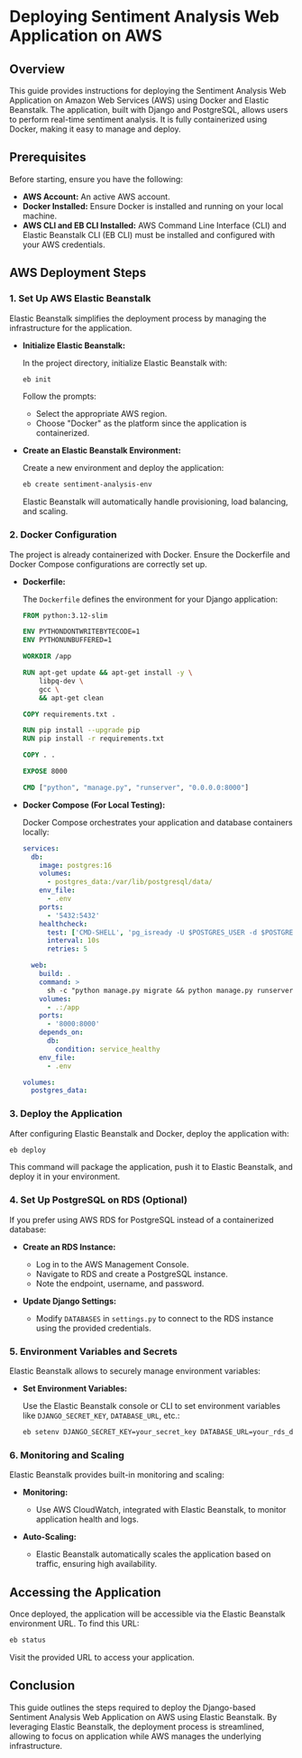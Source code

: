 # Deploying Sentiment Analysis Web Application on AWS

## Overview

This guide provides instructions for deploying the Sentiment Analysis Web Application on Amazon Web Services (AWS) using Docker and Elastic Beanstalk. The application, built with Django and PostgreSQL, allows users to perform real-time sentiment analysis. It is fully containerized using Docker, making it easy to manage and deploy.

## Prerequisites

Before starting, ensure you have the following:

- **AWS Account:** An active AWS account.
- **Docker Installed:** Ensure Docker is installed and running on your local machine.
- **AWS CLI and EB CLI Installed:** AWS Command Line Interface (CLI) and Elastic Beanstalk CLI (EB CLI) must be installed and configured with your AWS credentials.

## AWS Deployment Steps

### 1. Set Up AWS Elastic Beanstalk

Elastic Beanstalk simplifies the deployment process by managing the infrastructure for the application.

- **Initialize Elastic Beanstalk:**

  In the project directory, initialize Elastic Beanstalk with:

  ```bash
  eb init
  ```

  Follow the prompts:

  - Select the appropriate AWS region.
  - Choose "Docker" as the platform since the application is containerized.

- **Create an Elastic Beanstalk Environment:**

  Create a new environment and deploy the application:

  ```bash
  eb create sentiment-analysis-env
  ```

  Elastic Beanstalk will automatically handle provisioning, load balancing, and scaling.

### 2. Docker Configuration

The project is already containerized with Docker. Ensure the Dockerfile and Docker Compose configurations are correctly set up.

- **Dockerfile:**

  The `Dockerfile` defines the environment for your Django application:

  ```Dockerfile
  FROM python:3.12-slim

  ENV PYTHONDONTWRITEBYTECODE=1
  ENV PYTHONUNBUFFERED=1

  WORKDIR /app

  RUN apt-get update && apt-get install -y \
      libpq-dev \
      gcc \
      && apt-get clean

  COPY requirements.txt .

  RUN pip install --upgrade pip
  RUN pip install -r requirements.txt

  COPY . .

  EXPOSE 8000

  CMD ["python", "manage.py", "runserver", "0.0.0.0:8000"]
  ```

- **Docker Compose (For Local Testing):**

  Docker Compose orchestrates your application and database containers locally:

  ```yaml
  services:
    db:
      image: postgres:16
      volumes:
        - postgres_data:/var/lib/postgresql/data/
      env_file:
        - .env
      ports:
        - '5432:5432'
      healthcheck:
        test: ['CMD-SHELL', 'pg_isready -U $POSTGRES_USER -d $POSTGRES_DB']
        interval: 10s
        retries: 5

    web:
      build: .
      command: >
        sh -c "python manage.py migrate && python manage.py runserver 0.0.0.0:8000"
      volumes:
        - .:/app
      ports:
        - '8000:8000'
      depends_on:
        db:
          condition: service_healthy
      env_file:
        - .env

  volumes:
    postgres_data:
  ```

### 3. Deploy the Application

After configuring Elastic Beanstalk and Docker, deploy the application with:

```bash
eb deploy
```

This command will package the application, push it to Elastic Beanstalk, and deploy it in your environment.

### 4. Set Up PostgreSQL on RDS (Optional)

If you prefer using AWS RDS for PostgreSQL instead of a containerized database:

- **Create an RDS Instance:**

  - Log in to the AWS Management Console.
  - Navigate to RDS and create a PostgreSQL instance.
  - Note the endpoint, username, and password.

- **Update Django Settings:**
  - Modify `DATABASES` in `settings.py` to connect to the RDS instance using the provided credentials.

### 5. Environment Variables and Secrets

Elastic Beanstalk allows to securely manage environment variables:

- **Set Environment Variables:**

  Use the Elastic Beanstalk console or CLI to set environment variables like `DJANGO_SECRET_KEY`, `DATABASE_URL`, etc.:

  ```bash
  eb setenv DJANGO_SECRET_KEY=your_secret_key DATABASE_URL=your_rds_database_url
  ```

### 6. Monitoring and Scaling

Elastic Beanstalk provides built-in monitoring and scaling:

- **Monitoring:**

  - Use AWS CloudWatch, integrated with Elastic Beanstalk, to monitor application health and logs.

- **Auto-Scaling:**
  - Elastic Beanstalk automatically scales the application based on traffic, ensuring high availability.

## Accessing the Application

Once deployed, the application will be accessible via the Elastic Beanstalk environment URL. To find this URL:

```bash
eb status
```

Visit the provided URL to access your application.

## Conclusion

This guide outlines the steps required to deploy the Django-based Sentiment Analysis Web Application on AWS using Elastic Beanstalk. By leveraging Elastic Beanstalk, the deployment process is streamlined, allowing to focus on application while AWS manages the underlying infrastructure.
